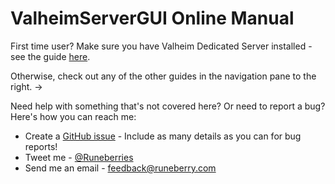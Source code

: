 # ValheimServerGUI Online Manual

First time user? Make sure you have Valheim Dedicated Server installed - see the guide [here](../Installing-Valheim-Dedicated-Server).

Otherwise, check out any of the other guides in the navigation pane to the right. ->

Need help with something that's not covered here? Or need to report a bug? Here's how you can reach me:

* Create a [GitHub issue](https://github.com/runeberry/ValheimServerGUI/issues/new) - Include as many details as you can for bug reports!
* Tweet me - [@Runeberries](https://twitter.com/Runeberries)
* Send me an email - feedback@runeberry.com